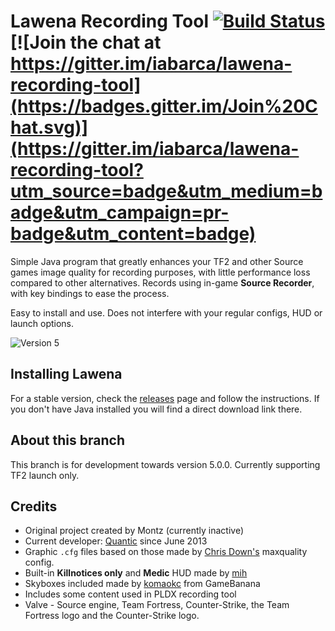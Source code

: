 Lawena Recording Tool [![Build Status](https://travis-ci.org/iabarca/lawena-recording-tool.svg?branch=lwrt-5.x)](https://travis-ci.org/iabarca/lawena-recording-tool) [![Join the chat at https://gitter.im/iabarca/lawena-recording-tool](https://badges.gitter.im/Join%20Chat.svg)](https://gitter.im/iabarca/lawena-recording-tool?utm_source=badge&utm_medium=badge&utm_campaign=pr-badge&utm_content=badge)
=====================

Simple Java program that greatly enhances your TF2 and other Source games image quality for recording purposes, with little performance loss compared to other alternatives. Records using in-game **Source Recorder**, with key bindings to ease the process.

Easy to install and use. Does not interfere with your regular configs, HUD or launch options.

![Version 5](http://i.imgur.com/4viFT1K.png)

## Installing Lawena

For a stable version, check the [releases](https://github.com/iabarca/lawena-recording-tool/releases) page and follow the instructions. If you don't have Java installed you will find a direct download link there.

## About this branch

This branch is for development towards version 5.0.0. Currently supporting TF2 launch only.

## Credits

* Original project created by Montz (currently inactive)
* Current developer: [Quantic](http://steamcommunity.com/profiles/76561198012092861/) since June 2013
* Graphic `.cfg` files based on those made by [Chris Down's](https://chrisdown.name/tf2/) maxquality config.
* Built-in **Killnotices only** and **Medic** HUD made by [mih](https://github.com/Kuw/recordinghuds)
* Skyboxes included made by [komaokc](http://gamebanana.com/members/submissions/textures/289553) from GameBanana
* Includes some content used in PLDX recording tool
* Valve - Source engine, Team Fortress, Counter-Strike, the Team Fortress logo and the Counter-Strike logo.

